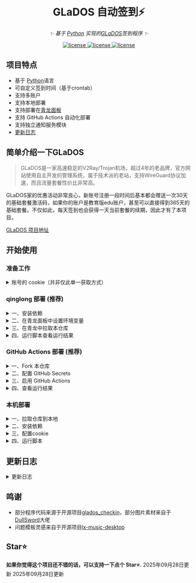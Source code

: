 
<div align="center">

# GLaDOS 自动签到⚡

_✨ 基于 [Python](https://www.python.org/) 实现的[GLaDOS](https://github.com/glados-network/GLaDOS)签到程序 ✨_  

</div>

<p align="center">
  <a href="https://github.com/hennessey-v/GlaDOS_Checkin_ql/blob/main/LICENSE">
    <img src="https://img.shields.io/github/license/hennessey-v/GlaDOS_Checkin_ql?color=%23ed793a" alt="license">
  </a>
  <a href="https://www.python.org/">
    <img src="https://img.shields.io/badge/python-3.9%2B-blue" alt="license">
  </a>
  <a href="https://github.com/hennessey-v/GlaDOS_Checkin_ql/">
    <img src="https://img.shields.io/github/stars/hennessey-v/GlaDOS_Checkin_ql?color=%2330c352" alt="license">
  </a>
</p>

## 项目特点

- 基于 [Python](https://www.python.org/)语言
- 可自定义签到时间（基于crontab）
- 支持多账户
- 支持本地部署
- 支持部署在[青龙面板](https://github.com/whyour/qinglong)
- 支持 GitHub Actions 自动化部署
- 支持独立通知服务模块
- [更新日志](#更新日志)

## 简单介绍一下GLaDOS

>GLaDOS是一家高速稳定的V2Ray/Trojan机场，超过4年的老品牌，官方网站使用自主开发的管理系统，属于技术派的老站，支持WireGuard协议加速，而且流量套餐性价比非常高。

GLaDOS家的优惠活动非常良心，新账号注册一段时间后基本都会赠送一次30天的基础套餐激活码，如果你的账户是教育版edu账户，甚至可以直接得到365天的基础套餐。不仅如此，每天签到也会获得一天当前套餐的续期，因此才有了本项目。

[GLaDOS 项目地址](https://github.com/glados-network/GLaDOS)

## 开始使用

### 准备工作
<details>
<summary>账号的 cookie（并非仅此单一获取方式）</summary>

  1. 注册 [GLaDos](https://glados.rocks/) 并登陆。  
  （注册时可选填邀请码，双方都将获得微量的额外天数奖励。这一步并不重要，但我期待并感谢大家的支持）
   ```
   38JNV-P6O0T-XXC1F-CC3OI
   ```

  2. 在首页往下拉，找到 **我的会员 > 会员签到**

     ![checkin_entrance](assets/checkin_entrance.png)

  3. 点击跳转到签到页面

     ![checkin_page](assets/checkin_page.png)

  4. 打开 "开发者工具"，通常快捷键为 **F12**，或是点击 **浏览器选项 > 更多工具 > 开发者工具**，打开后如图所示点击 "**network**" 标签

     ![devtools](assets/devtools.png)

  5. 在签到页面点击签到，相对应的开发者工具 **network** 标签下会出现 "**checkin**" 请求，点击该请求，会出现更多信息，找到 "**Request Headers**" 里的 "**cookie**"，接下来设置密钥时需要用到

     ![cookie](assets/cookie.png)
</details>

### qinglong 部署 (推荐)

<details>
<summary>一、安装依赖</summary>

  - 打开青龙面板，依赖管理页面。切换到Python3模块，点击新建依赖，导入并安装依赖
  ```
  requests
  ```

  ![cookie](assets/lib.png)

</details>

<details>
<summary>二、在青龙面板中设置环境变量</summary>

- 名称填入 **GR_COOKIE**， 值填入准备工作中账户的COOKIE。注：COOKIE需按 **'koa:sess=xxxxxxxxx; koa:sess.sig=xxxx;'** 的格式填入
- 多账号多次添加变量

![cookie](assets/GR_cookie.png)

</details>

<details>
<summary>三、在青龙中拉取本仓库</summary>

- 国内环境拉取指令（带代理）
```
ql repo https://ghproxy.com/https://github.com/hennessey-v/GlaDOS_Checkin_ql.git "checkin.py" "backUp|assets|README.md" "sendNotify.py"
```
- 国外环境拉取指令
```
ql repo https://github.com/hennessey-v/GlaDOS_Checkin_ql.git "checkin.py" "backUp|assets|README.md" "sendNotify.py"
```
</details>

<details>
<summary>四、运行脚本查看运行结果</summary>

![cookie](assets/push_detail.png)

</details>

### GitHub Actions 部署 (推荐)

<details>
<summary>一、Fork 本仓库</summary>

- 点击右上角的 Fork 按钮，将本仓库 Fork 到你的 GitHub 账户下

</details>

<details>
<summary>二、配置 GitHub Secrets</summary>

在你 Fork 的仓库中，进入 Settings > Secrets and variables > Actions，添加以下 Secrets：

**必需的 Secrets：**
- `GR_COOKIE`: GLaDOS 账户的 Cookie，格式为 `koa:sess=xxxxxxxxx; koa:sess.sig=xxxx;`
  - 多账号可以用 `&` 或换行符分隔
- `REPO_ACCESS_TOKEN`: GitHub Personal Access Token，用于触发通知服务
  - 需要有 `repo` 权限
- `NOTIFICATION_REPO`: 通知服务仓库地址，格式为 `username/notification-service`

**可选的 Secrets（兼容旧版本）：**
- `cookie1`: 单个账户的 Cookie（如果设置了 GR_COOKIE 则优先使用 GR_COOKIE）

</details>

<details>
<summary>三、启用 GitHub Actions</summary>

- 进入你 Fork 的仓库，点击 Actions 标签页
- 如果看到提示需要启用 Actions，点击启用
- 工作流会在每天北京时间 6:00 自动运行
- 你也可以在 Actions 页面手动触发运行

</details>

<details>
<summary>四、查看运行结果</summary>

- 在 Actions 页面可以查看每次运行的详细日志
- 签到完成后会自动触发通知服务发送通知

</details>

### 本机部署

<details>
<summary>一、拉取仓库到本地</summary>

- 国内环境拉取指令（带代理）
```
git clone https://ghproxy.com/https://github.com/hennessey-v/GlaDOS_Checkin_ql.git GlaDOS_Checkin
```
- 国外环境拉取指令
```
git clone https://github.com/hennessey-v/GlaDOS_Checkin_ql.git GlaDOS_Checkin
```
</details>

<details>
<summary>二、安装依赖</summary>

  - 进入项目目录输入以下命令
  - 国内环境
  ```
  pip install -r requirements.txt -i https://pypi.tuna.tsinghua.edu.cn/simple
  ```
  - 国外环境
  ```
  pip install -r requirements.txt
  ```
</details>

<details>
<summary>三、配置cookie</summary>

- 进入 GlaDOS_Checkin 文件夹，将cookie按照 **'koa:sess=xxxxxxxxx; koa:sess.sig=xxxx;'** 的格式填入 **config.py** ，多账号用 "," 分割
 ![cookie](assets/cookies.png)
</details>
<details>
<summary>四、运行脚本</summary>

- 在GlaDOS_Checkin目录下，运行脚本
```
python checkin.py
```

- linux可配和[crontab](https://www.runoob.com/linux/linux-comm-crontab.html)实现定时签到，windows可使用[go-crontab](https://github.com/hezhizheng/go-crontab/releases)来实现。具体用法请自行探索

</details>



## 更新日志
<details>
<summary>更新日志</summary>

### [1.2.4] - 2023-7.27
#### 变更
- 修复签到失败的问题

### [1.2.3] - 2023-7.26
#### 变更
- 文档增加安装依赖步骤

### [1.2.2] - 2023-7.21
#### 新增
- 新增飞书等多种通知方式

### [1.2.1] - 2023-5-7
#### 新增
- 新增本地部署
- 新增运行失败提示
#### 变更
- 优化运行中信息显示效果
- 完善文档

### [1.2.0] - 2023-03-22
#### 变更
- 优化逻辑，增强运行稳定性。
- 修复了空Cookie导致的报错。
- 完善注释，增强可读性。

### [1.1.2] - 2023-02-17
#### 变更
- 修复企业微信应用文本方式推送错误（感谢[肥牛（sailcom）](https://github.com/sailcom)）
- 文档小变化

### [1.1.1] - 2023-01-31
#### 新增
- 添加了国内环境下的拉取指令
- 新增问题模板

### [1.1.0] - 2023-01-29
#### 变更
- 修复拉取脚本无法自动添加任务的问题
- 文档更新

### [1.0.0] - 2023-01-12
项目发布
#### 变更
- 兼容多账户，推送信息增加账户邮箱信息提示
#### 新增
- 多账号签到
- 多种推送渠道
  - Bark服务
  - TGBot推送
  - QQ机器人
  - 企业微信应用
  - 企业微信BOT
  - 微信推送Plus+

</details>

## 鸣谢
- 部分程序代码来源于开源项目[glados_checkin](https://github.com/akinlau/glados_checkin)，部分图片素材来自于[DullSword](https://github.com/DullSword)大佬
- 问题模板灵感来自于开源项目[lx-music-desktop](https://github.com/lyswhut/lx-music-desktop)


## Star⭐

**如果你觉得这个项目还不错的话，可以支持一下点个 Star⭐.**
2025年09月28日更新
2025年09月28日更新
